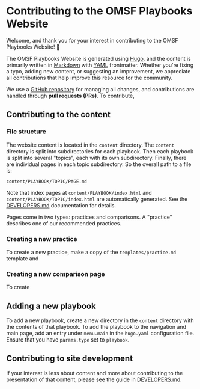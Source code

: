 # Contributing to the OMSF Playbooks Website

Welcome, and thank you for your interest in contributing to the OMSF Playbooks
Website! 🎉

The OMSF Playbooks Website is generated using [Hugo](https://gohugo.io/), and
the content is primarily written in [Markdown](https://www.markdownguide.org/)
with [YAML](https://yaml.org/) frontmatter. Whether you're fixing a typo,
adding new content, or suggesting an improvement, we appreciate all
contributions that help improve this resource for the community.

We use a [GitHub repository](https://github.com/TODO_FILL_THIS_IN) for
managing all changes, and contributions are handled through **pull requests
(PRs)**. To contribute, <!-- TODO: something about fork & PR model -->

## Contributing to the content

### File structure

The website content is located in the `content` directory. The `content`
directory is split into subdirectories for each playbook. Then each playbook is
split into several "topics", each with its own subdirectory. Finally, there are
individual pages in each topic subdirectory. So the overall path to a file is:

```text
content/PLAYBOOK/TOPIC/PAGE.md
```

Note that index pages at `content/PLAYBOOK/index.html` and
`content/PLAYBOOK/TOPIC/index.html` are automatically generated. See the
[DEVELOPERS.md](./DEVELOPERS.md) documentation for details.

Pages come in two types: practices and comparisons. A "practice" describes one
of our recommended practices. 


### Creating a new practice

To create a new practice, make a copy of the `templates/practice.md` template and 

### Creating a new comparison page

To create

## Adding a new playbook

To add a new playbook, create a new directory in the `content` directory with
the contents of that playbook. To add the playbook to the navigation and main
page, add an entry under `menu.main` in the `hugo.yaml` configuration file.
Ensure that you have `params.type` set to `playbook`.


## Contributing to site development

If your interest is less about content and more about contributing to the
presentation of that content, please see the guide in
[DEVELOPERS.md](./DEVELOPERS.md).

